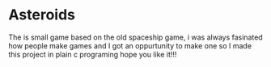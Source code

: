 # Asteroids
The is small game based on the old spaceship game, i was always fasinated how people make games and I got an oppurtunity to make one so
I made this project in plain c programing hope you like it!!!
